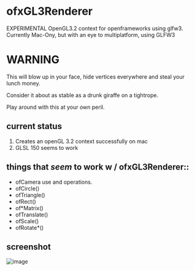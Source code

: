 ofxGL3Renderer
==============

EXPERIMENTAL OpenGL3.2 context for openframeworks using glfw3. Currently Mac-Ony, but with an eye to multiplatform, using GLFW3 

# WARNING

This will blow up in your face, hide vertices everywhere and steal your lunch money.

Consider it about as stable as a drunk giraffe on a tightrope.

Play around with this at your own peril.

## current status

1. Creates an openGL 3.2 context successfully on mac
2. GLSL 150 seems to work

## things that *seem* to work w / ofxGL3Renderer::

* ofCamera use and operations.
* ofCircle()
* ofTriangle()
* ofRect()
* of*Matrix()
* ofTranslate()
* ofScale()
* ofRotate*()

## screenshot

![image](http://poniesandlight.com/static/screenshot_gl3_renderer.png "ofxGL3Renderer")